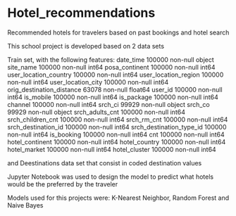 # Hotel_recommendations
Recommended hotels for travelers based on past bookings and hotel search

This school project is developed based on 2 data sets

Train set, with the following features:
date_time                    100000 non-null object
site_name                    100000 non-null int64
posa_continent               100000 non-null int64
user_location_country        100000 non-null int64
user_location_region         100000 non-null int64
user_location_city           100000 non-null int64
orig_destination_distance    63078 non-null float64
user_id                      100000 non-null int64
is_mobile                    100000 non-null int64
is_package                   100000 non-null int64
channel                      100000 non-null int64
srch_ci                      99929 non-null object
srch_co                      99929 non-null object
srch_adults_cnt              100000 non-null int64
srch_children_cnt            100000 non-null int64
srch_rm_cnt                  100000 non-null int64
srch_destination_id          100000 non-null int64
srch_destination_type_id     100000 non-null int64
is_booking                   100000 non-null int64
cnt                          100000 non-null int64
hotel_continent              100000 non-null int64
hotel_country                100000 non-null int64
hotel_market                 100000 non-null int64
hotel_cluster                100000 non-null int64

and Deestinations data set that consist in coded destination values

Jupyter Notebook was used to design the model to predict what hotels would be the preferred by the traveler

Models used for this projects were: K-Nearest Neighbor, Random Forest and Naive Bayes
